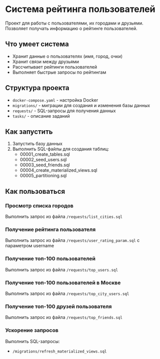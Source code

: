 # Система рейтинга пользователей

Проект для работы с пользователями, их городами и друзьями. Позволяет получать информацию о рейтинге пользователей.

## Что умеет система

- Хранит данные о пользователях (имя, город, очки)
- Хранит связи между друзьями
- Рассчитывает рейтинги пользователей
- Выполняет быстрые запросы по рейтингам

## Структура проекта

- `docker-compose.yaml` - настройка Docker
- `migrations/` - миграции для создания и изменения базы данных
- `requests/` - SQL-запросы для получения данных
- `tasks/` - описание заданий

## Как запустить

1. Запустить базу данных
2. Выполнить SQL-файлы для создания таблиц:
   - 00001_create_tables.sql
   - 00002_seed_users.sql
   - 00003_seed_friends.sql
   - 00004_create_materialized_views.sql
   - 00005_partitioning.sql

## Как пользоваться

### Просмотр списка городов
Выполнить запрос из файла `/requests/list_cities.sql`

### Получение рейтинга пользователя
Выполнить запрос из файла `/requests/user_rating_param.sql` с параметром username

### Получение топ-100 пользователей
Выполнить запрос из файла `/requests/top_users.sql`

### Получение топ-100 пользователей в Москве
Выполнить запрос из файла `/requests/top_city_users.sql`

### Получение топ-100 друзей пользователя
Выполнить запрос из файла `/requests/top_friends.sql`

### Ускорение запросов
Выполнить SQL-запросы:
- `/migrations/refresh_materialized_views.sql`
